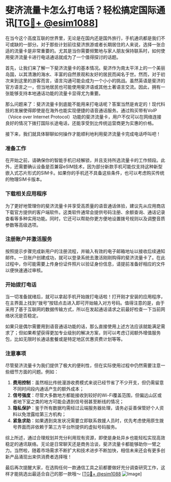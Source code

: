 # 斐济流量卡怎么打电话？轻松搞定国际通讯[[TG💪+ @esim1088](https://t.me/s/esim1088)]

在当今这个高度互联的世界里，无论是在国内还是国外旅行，手机通讯都是我们不可或缺的一部分。对于那些计划前往斐济旅游或者长期居住的人来说，选择一张合适的流量卡是非常重要的。尤其是当你需要频繁地与家人朋友保持联系时，如何使用斐济流量卡进行电话通话就成为了一个值得探讨的话题。

首先，让我们来了解一下斐济流量卡的基本情况。斐济作为南太平洋上的一个美丽岛国，以其清澈的海水、丰富的自然景观和友好的居民而闻名于世。然而，对于初次来到这里的游客而言，语言沟通可能会成为一个小小的挑战。虽然英语是斐济的官方语言之一，但当地居民也可能使用斐济语或其他土著语言交流。因此，拥有一张能够支持本地通话功能的流量卡显得尤为重要。

那么问题来了：斐济流量卡到底能不能用来打电话呢？答案当然是肯定的！现代科技的发展使得即使是在海外也能实现便捷的语音通话服务。通过购买带有VoIP（Voice over Internet Protocol）功能的斐济流量卡，用户不仅可以在网络连接良好的情况下拨打国际长途电话，还能享受到比传统运营商更为实惠的价格。

接下来，我们就具体聊聊如何操作才能顺利地利用斐济流量卡完成电话呼叫吧！

### 准备工作

在开始之前，请确保你的智能手机已经解锁，并且支持所选流量卡的工作频段。此外，还需要确认设备是否兼容eSIM技术，因为部分新款手机可能仅支持这种新型嵌入式芯片形式的SIM卡。如果你的手机还不具备这些条件，也可以考虑购买传统的物理SIM卡版本。

### 下载相关应用程序

为了更好地管理你的斐济流量卡并享受高质量的语音通话体验，建议先从应用商店下载官方提供的客户端软件。这类软件通常会提供号码注册、余额查询、通话记录查看等多种实用功能。同时，它还可以帮助你更方便地设置拨号规则以及调整音质参数等高级选项。

### 注册账户并激活服务

按照提示步骤完成新用户的注册流程，并输入有效的电子邮箱地址以接收后续通知邮件。一旦账户创建成功，就可以登录系统去激活刚刚购得的斐济流量卡了。在此过程中，你可能需要上传身份证件照片以验证身份信息，请提前准备好相应的文件以便快速通过审核。

### 开始拨打电话

当一切准备就绪后，就可以拿起手机开始拨打电话啦！打开刚才安装的应用程序，在主界面上找到“拨号”按钮点击进入即可开始输入对方号码。值得注意的是，由于采用了基于互联网的数据传输方式，所以在发起通话请求之前最好检查一下当前网络状况是否稳定。

如果只是偶尔需要用到语音通话功能的话，那么直接使用上述方法应该就能满足需求了；但如果希望获得更加专业级别的解决方案，则可以考虑订阅额外增值服务包，比如无限时长通话套餐或是特定地区优惠资费计划等等。

### 注意事项

尽管斐济流量卡为我们提供了极大的便利性，但在实际使用过程中仍然需要注意一些细节方面的问题。例如：

1. **费用控制**：虽然相比传统漫游收费模式来说已经节省了不少开支，但仍需留意不同时间段内通话产生的额外成本；
2. **信号强度**：尽管大多数地方都能接收到较好的Wi-Fi覆盖范围，但偏远山区或者地下室之类的地方可能会遇到信号弱甚至断线的情况；
3. **隐私保护**：鉴于所有数据均需经过云端服务器处理，请务必妥善保管好个人资料以免泄露给第三方机构；
4. **紧急求助**：如果遇到突发状况需要立即联系救援人员时，优先考虑使用原生拨号界面而非依赖于第三方平台所提供的虚拟号码服务。

综上所述，通过合理规划并充分利用现有资源，即使是身处异乡也能轻松实现高效稳定的通讯联络。无论是日常聊天还是商务洽谈，斐济流量卡都能够助你一臂之力。当然啦，随着市场需求不断扩大和技术进步不断加快，相信未来还会有更多创新产品涌现出来供消费者选择哦！

最后再次提醒大家，在选购任何一款通信工具之前都要做好充分调查研究工作，这样才能挑选出最适合自己的那一款哦～ [[TG💪+ @esim1088](https://t.me/s/esim1088) ![Image](https://i.postimg.cc/4NQfJmqS/Snipaste-2025-05-13-00-14-12.png)]